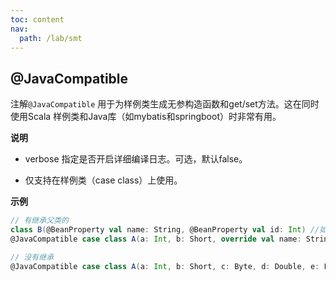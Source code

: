 ```yaml
---
toc: content
nav:
  path: /lab/smt
---
```


## @JavaCompatible

注解`@JavaCompatible` 用于为样例类生成无参构造函数和get/set方法。这在同时使用Scala 样例类和Java库（如mybatis和springboot）时非常有用。

**说明**

- verbose 指定是否开启详细编译日志。可选，默认false。

- 仅支持在样例类（case class）上使用。

**示例**

```scala
// 有继承父类的
class B(@BeanProperty val name: String, @BeanProperty val id: Int) //如果子类有重写父类的字段，必须为父类的字段添加 `@BeanProperty`
@JavaCompatible case class A(a: Int, b: Short, override val name: String, override val id: Int) extends B(name, id)

// 没有继承
@JavaCompatible case class A(a: Int, b: Short, c: Byte, d: Double, e: Float, f: Long, g: Char, h: Boolean, i: String)
```
